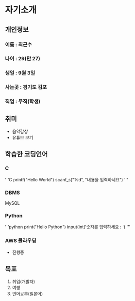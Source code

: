 # 자기소개
## 개인정보
### 이름 : 최근수
### 나이 : 29(만 27)
### 생일 : 9월 3일
### 사는곳 : 경기도 김포
### 직업 : 무직(학생)

## 취미
- 음악감상
- 유튜브 보기

## 학습한 코딩언어
### C
'''C
printf("Hello World")
scanf_s("%d", "내용을 입력하세요")
'''

### DBMS
MySQL

### Python
'''python
print("Hello Python")
input(int('숫자를 입력하세요 : ')
'''

### AWS 클라우딩
- 진행중

## 목표
1. 취업(개발자)
2. 여행
3. 언어공부(일본어)
